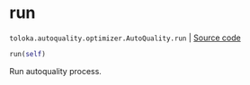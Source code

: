 # run
`toloka.autoquality.optimizer.AutoQuality.run` | [Source code](https://github.com/Toloka/toloka-kit/blob/v1.2.3/src/autoquality/optimizer.py#L311)

```python
run(self)
```

Run autoquality process.

